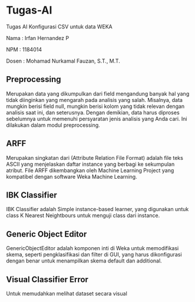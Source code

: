 # Tugas-AI

Tugas AI Konfigurasi CSV untuk data WEKA

Nama : Irfan Hernandez P

NPM : 1184014

Dosen : Mohamad Nurkamal Fauzan, S.T., M.T.

## Preprocessing

Merupakan data yang dikumpulkan dari field mengandung banyak hal yang tidak diinginkan yang mengarah pada analisis yang salah. Misalnya, data mungkin berisi field null, mungkin berisi kolom yang tidak relevan dengan analisis saat ini, dan seterusnya. Dengan demikian, data harus diproses sebelumnya untuk memenuhi persyaratan jenis analisis yang Anda cari. Ini dilakukan dalam modul preprocessing.

## ARFF

Merupakan singkatan dari (Attribute Relation File Format) adalah file teks ASCII yang menjelaskan daftar instance yang berbagi ke sekumpulan atribut. File ARFF dikembangkan oleh Machine Learning Project yang kompatibel dengan software Weka Machine Learning.

## IBK Classifier

IBK Classifier adalah Simple instance-based learner, yang digunakan untuk class K Nearest Neightbours untuk menguji class dari instance.

## Generic Object Editor

GenericObjectEditor adalah komponen inti di Weka untuk memodifikasi skema, seperti pengklasifikasi dan filter di GUI, yang harus dikonfigurasi dengan benar untuk menampilkan skema default dan additional.

## Visual Classifier Error

Untuk memudahkan melihat dataset secara visual
